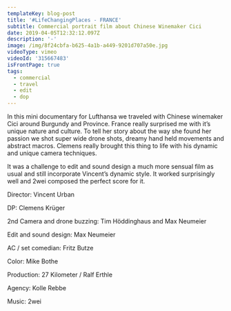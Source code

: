 ```yaml
---
templateKey: blog-post
title: '#LifeChangingPlaces - FRANCE'
subtitle: Commercial portrait film about Chinese Winemaker Cici
date: 2019-04-05T12:32:12.097Z
description: '-'
image: /img/8f24cbfa-b625-4a1b-a449-9201d707a50e.jpg
videoType: vimeo
videoId: '315667483'
isFrontPage: true
tags:
  - commercial
  - travel
  - edit
  - dop
---
```

In this mini documentary for Lufthansa we traveled with Chinese winemaker Cici around Burgundy and Province. France really surprised me with it’s unique nature and culture. To tell her story about the way she found her passion we shot super wide drone shots, dreamy hand held movements and abstract macros. Clemens really brought this thing to life with his dynamic and unique camera techniques. 

It was a challenge to edit and sound design a much more sensual film as usual and still incorporate Vincent’s dynamic style. It worked surprisingly well and 2wei composed the perfect score for it.



Director: Vincent Urban

DP: Clemens Krüger

2nd Camera and drone buzzing: Tim Höddinghaus and Max Neumeier

Edit and sound design: Max Neumeier

AC / set comedian: Fritz Butze

Color: Mike Bothe

Production: 27 Kilometer / Ralf Erthle

Agency: Kolle Rebbe

Music: 2wei
